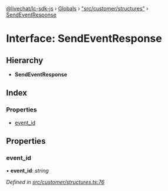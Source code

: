 [@livechat/lc-sdk-js](../README.md) › [Globals](../globals.md) › ["src/customer/structures"](../modules/_src_customer_structures_.md) › [SendEventResponse](_src_customer_structures_.sendeventresponse.md)

# Interface: SendEventResponse

## Hierarchy

* **SendEventResponse**

## Index

### Properties

* [event_id](_src_customer_structures_.sendeventresponse.md#event_id)

## Properties

###  event_id

• **event_id**: *string*

*Defined in [src/customer/structures.ts:76](https://github.com/livechat/lc-sdk-js/blob/61db942/src/customer/structures.ts#L76)*
